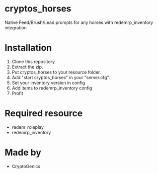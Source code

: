# cryptos_horses
Native Feed/Brush/Lead prompts for any horses with redemrp_inventory integration

# Installation
1. Clone this repository.
2. Extract the zip.
3. Put cryptos_horses to your resource folder.
4. Add "start cryptos_horses" in your "server.cfg".
5. Set your inventory version in config
6. Add items to redemrp_inventory config
7. Profit

# Required resource
- redem_roleplay
- redemrp_inventory

# Made by
- CryptoGenics
